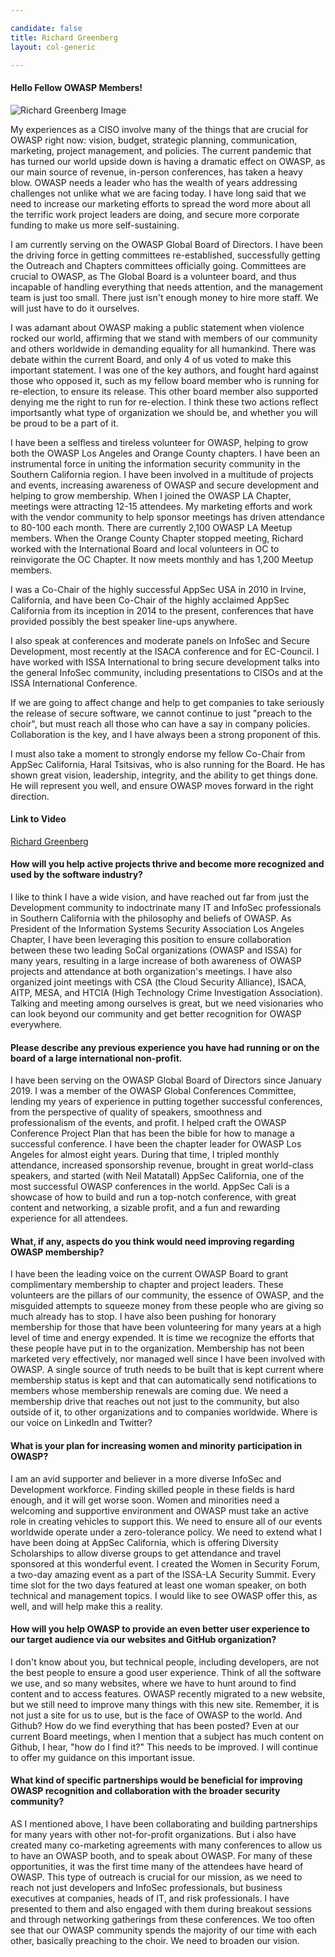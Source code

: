 ```yaml
---

candidate: false
title: Richard Greenberg
layout: col-generic

---
```


#### Hello Fellow OWASP Members!
![Richard Greenberg Image](/www-board-candidates/assets/images/Headshot.jpg)

My experiences as a CISO involve many of the things that are crucial for OWASP right now: vision, budget, strategic planning, communication, marketing, project management, and policies. The current pandemic that has turned our world upside down is having a dramatic effect on OWASP, as our main source of revenue, in-person conferences, has taken a heavy blow. OWASP needs a leader who has the wealth of years addressing challenges not unlike what we are facing today. I have long said that we need to increase our marketing efforts to spread the word more about all the terrific work project leaders are doing, and secure more corporate funding to make us more self-sustaining.

I am currently serving on the OWASP Global Board of Directors. I have been the driving force in getting committees re-established, successfully getting the Outreach and Chapters committees officially going. Committees are crucial to OWASP, as The Global Board is a volunteer board, and thus incapable of handling everything that needs attention, and the management team is just too small. There just isn't enough money to hire more staff. We will just have to do it ourselves. 

I was adamant about OWASP making a public statement when violence rocked our world, affirming that we stand with members of our community and others worldwide in demanding equality for all humankind. There was debate within the current Board, and only 4 of us voted to make this important statement. I was one of the key authors, and fought hard against those who opposed it, such as my fellow board member who is running for re-election, to ensure its release. This other board member also supported denying me the right to run for re-election. I think these two actions reflect importsantly what type of organization we should be, and whether you will be proud to be a part of it.

I have been a selfless and tireless volunteer for OWASP, helping to grow both the OWASP Los Angeles and Orange County chapters. I have been an instrumental force in uniting the information security community in the Southern California region. I have been involved in a multitude of projects and events, increasing awareness of OWASP and secure development and helping to grow membership. When I joined the OWASP LA Chapter, meetings were attracting 12-15 attendees. My marketing efforts and work with the vendor community to help sponsor meetings has driven attendance to 80-100 each month. There are currently 2,100 OWASP LA Meetup members. When the Orange County Chapter stopped meeting, Richard worked with the International Board and local volunteers in OC to reinvigorate the OC Chapter. It now meets monthly and has 1,200 Meetup members.

I was a Co-Chair of the highly successful AppSec USA in 2010 in Irvine, California, and have been Co-Chair of the highly acclaimed AppSec California from its inception in 2014 to the present, conferences that have provided possibly the best speaker line-ups anywhere.

I also speak at conferences and moderate panels on InfoSec and Secure Development, most recently at the ISACA conference and for EC-Council. I have worked with ISSA International to bring secure development talks into the general InfoSec community, including presentations to CISOs and at the ISSA International Conference.

If we are going to affect change and help to get companies to take seriously the release of secure software, we cannot continue to just "preach to the choir", but must reach all those who can have a say in company policies. Collaboration is the key, and I have always been a strong proponent of this. 

I must also take a moment to strongly endorse my fellow Co-Chair from AppSec California, Haral Tsitsivas, who is also running for the Board. He has shown great vision, leadership, integrity, and the ability to get things done. He will represent you well, and ensure OWASP moves forward in the right direction.


#### Link to Video
[Richard Greenberg](#)

#### How will you help active projects thrive and become more recognized and used by the software industry?
I like to think I have a wide vision, and have reached out far from just the Development community to indoctrinate many IT and InfoSec professionals in Southern California with the philosophy and beliefs of OWASP. As President of the Information Systems Security Association Los Angeles Chapter, I have been leveraging this position to ensure collaboration between these two leading SoCal organizations (OWASP and ISSA) for many years, resulting in a large increase of both awareness of OWASP projects and attendance at both organization's meetings. I have also organized joint meetings with CSA (the Cloud Security Alliance), ISACA, AITP, MESA, and HTCIA (High Technology Crime Investigation Association). Talking and meeting among ourselves is great, but we need visionaries who can look beyond our community and get better recognition for OWASP everywhere.

#### Please describe any previous experience you have had running or on the board of a large international non-profit.
I have been serving on the OWASP Global Board of Directors since January 2019. I was a member of the OWASP Global Conferences Committee, lending my years of experience in putting together successful conferences, from the perspective of quality of speakers, smoothness and professionalism of the events, and profit. I helped craft the OWASP Conference Project Plan that has been the bible for how to manage a successful conference. I have been the chapter leader for OWASP Los Angeles for almost eight years. During that time, I tripled monthly attendance, increased sponsorship revenue, brought in great world-class speakers, and started (with Neil Matatall) AppSec California, one of the most successful OWASP conferences in the world. AppSec Cali is a showcase of how to build and run a top-notch conference, with great content and networking, a sizable profit, and a fun and rewarding experience for all attendees. 

#### What, if any, aspects do you think would need improving regarding OWASP membership?
I have been the leading voice on the current OWASP Board to grant complimentary membership to chapter and project leaders. These volunteers are the pillars of our community, the essence of OWASP, and the misguided attempts to squeeze money from these people who are giving so much already has to stop. I have also been pushing for honorary membership for those that have been volunteering for many years at a high level of time and energy expended. It is time we recognize the efforts that these people have put in to the organization. Membership has not been marketed very effectively, nor managed well since I have been involved with OWASP. A single source of truth needs to be built that is kept current where membership status is kept and that can automatically send notifications to members whose membership renewals are coming due. We need a membership drive that reaches out not just to the community, but also outside of it, to other organizations and to companies worldwide. Where is our voice on LinkedIn and Twitter? 

#### What is your plan for increasing women and minority participation in OWASP?
I am an avid supporter and believer in a more diverse InfoSec and Development workforce. Finding skilled people in these fields is hard enough, and it will get worse soon. Women and minorities need a welcoming and supportive environment and OWASP must take an active role in creating vehicles to support this. We need to ensure all of our events worldwide operate under a zero-tolerance policy. We need to extend what I have been doing at AppSec California, which is offering Diversity Scholarships to allow diverse groups to get attendance and travel sponsored at this wonderful event. I created the Women in Security Forum, a two-day amazing event as a part of the ISSA-LA Security Summit. Every time slot for the two days featured at least one woman speaker, on both technical and management topics. I would like to see OWASP offer this, as well, and will help make this a reality.

#### How will you help OWASP to provide an even better user experience to our target audience via our websites and GitHub organization?
I don't know about you, but technical people, including developers, are not the best people to ensure a good user experience. Think of all the software we use, and so many websites, where we have to hunt around to find content and to access features. OWASP recently migrated to a new website, but we still need to improve many things with this new site. Remember, it is not just a site for us to use, but is the face of OWASP to the world. And Github? How do we find everything that has been posted? Even at our current Board meetings, when I mention that a subject has much content on Github, I hear, "how do I find it?" This needs to be improved. I will continue to offer my guidance on this important issue.

#### What kind of specific partnerships would be beneficial for improving OWASP recognition and collaboration with the broader security community?
AS I mentioned above, I have been collaborating and building partnerships for many years with other not-for-profit organizations. But i also have created many co-marketing agreements with many conferences to allow us to have an OWASP booth, and to speak about OWASP. For many of these opportunities, it was the first time many of the attendees have heard of OWASP. This type of outreach is crucial for our mission, as we need to reach not just developers and InfoSec professionals, but business executives at companies, heads of IT, and risk professionals. I have presented to them and also engaged with them during breakout sessions and through networking gatherings from these conferences. We too often see that our OWASP community spends the majority of our time with each other, basically preaching to the choir. We need to broaden our vision.
